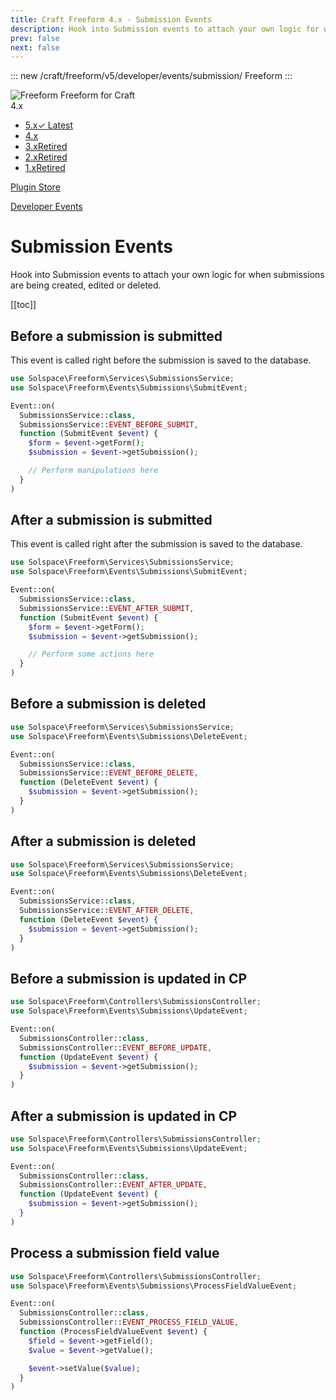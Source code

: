 ```yaml
---
title: Craft Freeform 4.x - Submission Events
description: Hook into Submission events to attach your own logic for when submissions are being created, edited or deleted.
prev: false
next: false
---
```


<meta property="og:image" content="https://docs.solspace.com/extras/social/craft/freeform/freeform.png" />

::: new /craft/freeform/v5/developer/events/submission/
Freeform
:::

<div id="pr-heading">
    <img src="https://docs.solspace.com/extras/icons/products/freeform-icon.png" alt="Freeform" class="pr-image">
    <span class="pr-name">Freeform</span>
    <span class="pr-category">for Craft</span>
    <div class="pr-v-wrapper">
        <div class="pr-v">
            <span class="pr-v-v">4.x</span>
            <span class="pr-v-arrow arrow down"></span>
        </div>
        <ul class="pr-v-list">
            <li><a href="/craft/freeform/v5/">5.x<span class="pr-v-type pr-latest">✓ Latest</span></a></li>
            <li><a href="/craft/freeform/v4/">4.x</a></li>
            <li><a href="/craft/freeform/v3/">3.x<span class="pr-v-type pr-retired">Retired</span></a></li>
            <li><a href="/craft/freeform/v2/">2.x<span class="pr-v-type pr-retired">Retired</span></a></li>
            <li><a href="/craft/freeform/v1/">1.x<span class="pr-v-type pr-retired">Retired</span></a></li>
        </ul>
    </div>
    <div class="pr-buy">
        <a href="https://plugins.craftcms.com/freeform" class="button button-blue"><span class="external-url">Plugin Store</span></a>
    </div>
</div>

<span class="page-section"><a href="/craft/freeform/v4/developer/events/">Developer Events</a></span>

# Submission Events

Hook into Submission events to attach your own logic for when submissions are being created, edited or deleted.


[[toc]]


## Before a submission is submitted

This event is called right before the submission is saved to the database.

```php
use Solspace\Freeform\Services\SubmissionsService;
use Solspace\Freeform\Events\Submissions\SubmitEvent;

Event::on(
  SubmissionsService::class,
  SubmissionsService::EVENT_BEFORE_SUBMIT,
  function (SubmitEvent $event) {
    $form = $event->getForm();
    $submission = $event->getSubmission();

    // Perform manipulations here
  }
)
```


## After a submission is submitted

This event is called right after the submission is saved to the database.

```php
use Solspace\Freeform\Services\SubmissionsService;
use Solspace\Freeform\Events\Submissions\SubmitEvent;

Event::on(
  SubmissionsService::class,
  SubmissionsService::EVENT_AFTER_SUBMIT,
  function (SubmitEvent $event) {
    $form = $event->getForm();
    $submission = $event->getSubmission();

    // Perform some actions here
  }
)
```


## Before a submission is deleted

```php
use Solspace\Freeform\Services\SubmissionsService;
use Solspace\Freeform\Events\Submissions\DeleteEvent;

Event::on(
  SubmissionsService::class,
  SubmissionsService::EVENT_BEFORE_DELETE,
  function (DeleteEvent $event) {
    $submission = $event->getSubmission();
  }
)
```


## After a submission is deleted

```php
use Solspace\Freeform\Services\SubmissionsService;
use Solspace\Freeform\Events\Submissions\DeleteEvent;

Event::on(
  SubmissionsService::class,
  SubmissionsService::EVENT_AFTER_DELETE,
  function (DeleteEvent $event) {
    $submission = $event->getSubmission();
  }
)
```


## Before a submission is updated in CP

```php
use Solspace\Freeform\Controllers\SubmissionsController;
use Solspace\Freeform\Events\Submissions\UpdateEvent;

Event::on(
  SubmissionsController::class,
  SubmissionsController::EVENT_BEFORE_UPDATE,
  function (UpdateEvent $event) {
    $submission = $event->getSubmission();
  }
)
```


## After a submission is updated in CP

```php
use Solspace\Freeform\Controllers\SubmissionsController;
use Solspace\Freeform\Events\Submissions\UpdateEvent;

Event::on(
  SubmissionsController::class,
  SubmissionsController::EVENT_AFTER_UPDATE,
  function (UpdateEvent $event) {
    $submission = $event->getSubmission();
  }
)
```


## Process a submission field value <Badge type="feature" text="4.1.12+" />

```php
use Solspace\Freeform\Controllers\SubmissionsController;
use Solspace\Freeform\Events\Submissions\ProcessFieldValueEvent;

Event::on(
  SubmissionsController::class,
  SubmissionsController::EVENT_PROCESS_FIELD_VALUE,
  function (ProcessFieldValueEvent $event) {
    $field = $event->getField();
    $value = $event->getValue();

    $event->setValue($value);
  }
)
```